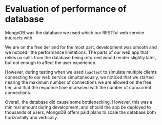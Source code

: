 # Evaluation of performance of database

MongoDB was the database we used which our RESTful web service interacts with.

We are on the free tier and for the most part, development was smooth and we noticed little 
performance limitations. The parts of our web app that relies on calls from the database
being returned would render slightly later, but not enough to affect the user experience.

However, during testing when we used `loadtest` to simulate multiple clients connecting to our
web service simultaneously, we noticed that we started nearing the maximum number of 
connections we are allowed on the free tier, and that the response time increased with the number
of concurrent connections.

Overall, the database did cause some bottlenecking. However, this was a minimal amount during
development, and should the app be deployed to thousands of users, MongoDB offers paid plans
to scale the database both horizontally and vertically.
